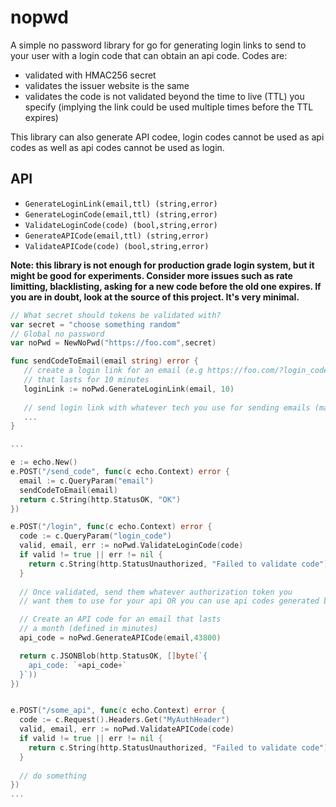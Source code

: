 # nopwd

A simple no password library for go for generating login links to send to your user with a login code that can obtain an api code. Codes are:

* validated with HMAC256 secret
* validates the issuer website is the same
* validates the code is not validated beyond the time to live (TTL) you specify (implying the link could be used multiple times before the TTL expires)

This library can also generate API codee, login codes cannot be used as api codes as well as api codes cannot be used as login.

## API

* `GenerateLoginLink(email,ttl) (string,error)`
* `GenerateLoginCode(email,ttl) (string,error)`
* `ValidateLoginCode(code) (bool,string,error)`
* `GenerateAPICode(email,ttl) (string,error)`
* `ValidateAPICode(code) (bool,string,error)`

**Note: this library is not enough for production grade login system, but it might be good for experiments. Consider more issues such as rate limitting, blacklisting, asking for a new code before the old one expires. If you are in doubt, look at the source of this project. It's very minimal.**

```go
// What secret should tokens be validated with?
var secret = "choose something random"
// Global no password
var noPwd = NewNoPwd("https://foo.com",secret)

func sendCodeToEmail(email string) error {
   // create a login link for an email (e.g https://foo.com/?login_code=ABSDIMOIAd... )
   // that lasts for 10 minutes
   loginLink := noPwd.GenerateLoginLink(email, 10)
   
   // send login link with whatever tech you use for sending emails (mailgun, etc.)
   ...
}

...

e := echo.New()
e.POST("/send_code", func(c echo.Context) error {
  email := c.QueryParam("email")
  sendCodeToEmail(email)
  return c.String(http.StatusOK, "OK")
})

e.POST("/login", func(c echo.Context) error {
  code := c.QueryParam("login_code")
  valid, email, err := noPwd.ValidateLoginCode(code)
  if valid != true || err != nil {
    return c.String(http.StatusUnauthorized, "Failed to validate code")
  }
  
  // Once validated, send them whatever authorization token you 
  // want them to use for your api OR you can use api codes generated by NoPwd

  // Create an API code for an email that lasts 
  // a month (defined in minutes)
  api_code = noPwd.GenerateAPICode(email,43800) 

  return c.JSONBlob(http.StatusOK, []byte(`{
    api_code: `+api_code+`
  }`))
})


e.POST("/some_api", func(c echo.Context) error {
  code := c.Request().Headers.Get("MyAuthHeader")
  valid, email, err := noPwd.ValidateAPICode(code)
  if valid != true || err != nil {
    return c.String(http.StatusUnauthorized, "Failed to validate code")
  }
  
  // do something
})
...
````
